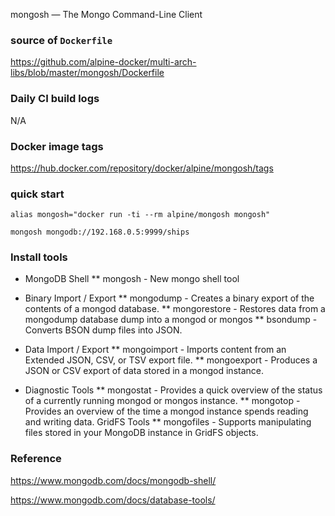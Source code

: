 mongosh — The Mongo Command-Line Client

### source of `Dockerfile`

https://github.com/alpine-docker/multi-arch-libs/blob/master/mongosh/Dockerfile

### Daily CI build logs

N/A

### Docker image tags

https://hub.docker.com/repository/docker/alpine/mongosh/tags


### quick start

```
alias mongosh="docker run -ti --rm alpine/mongosh mongosh"

mongosh mongodb://192.168.0.5:9999/ships
```

### Install tools

* MongoDB Shell
** mongosh - New mongo shell tool

* Binary Import / Export
** mongodump - Creates a binary export of the contents of a mongod database.
** mongorestore - Restores data from a mongodump database dump into a mongod or mongos
** bsondump - Converts BSON dump files into JSON.

* Data Import / Export
** mongoimport - Imports content from an Extended JSON, CSV, or TSV export file.
** mongoexport - Produces a JSON or CSV export of data stored in a mongod instance.

* Diagnostic Tools
** mongostat - Provides a quick overview of the status of a currently running mongod or mongos instance.
** mongotop - Provides an overview of the time a mongod instance spends reading and writing data. GridFS Tools
** mongofiles - Supports manipulating files stored in your MongoDB instance in GridFS objects.

### Reference

https://www.mongodb.com/docs/mongodb-shell/

https://www.mongodb.com/docs/database-tools/
